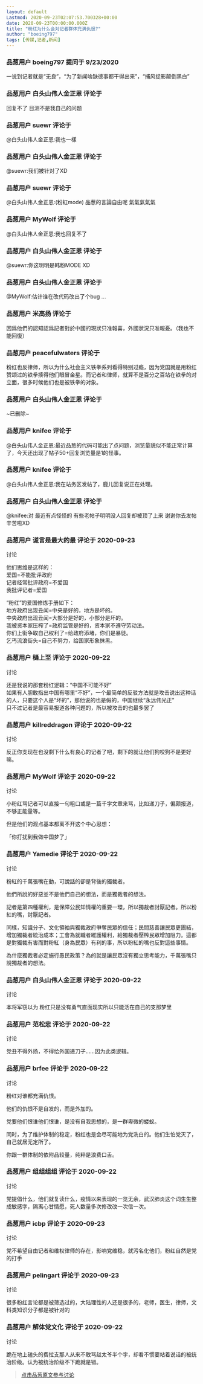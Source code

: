 ```yaml
---
layout: default
Lastmod: 2020-09-23T02:07:53.700328+00:00
date: 2020-09-23T00:00:00.000Z
title: "粉红为什么会对记者群体充满仇恨?"
author: "boeing797"
tags: [传媒,记者,新闻]
---
```



### 品葱用户 **boeing797** 提问于 9/23/2020
    
一说到记者就是“无良”，“为了新闻啥缺德事都干得出来”，“捕风捉影颠倒黑白”
    
                

### 品葱用户 **白头山伟人金正恩** 评论于 
        
回复不了 目测不是我自己的问题
        
                

### 品葱用户 **suewr** 评论于 
        
@白头山伟人金正恩:我也一樣
        
                

### 品葱用户 **白头山伟人金正恩** 评论于 
        
@suewr:我们被针对了XD
        
                

### 品葱用户 **suewr** 评论于 
        
@白头山伟人金正恩:(粉紅mode) 品葱的言論自由呢 氣氣氣氣氣
        
                

### 品葱用户 **MyWolf** 评论于 
        
@白头山伟人金正恩:我也回复不了
        
                

### 品葱用户 **白头山伟人金正恩** 评论于 
        
@suewr:你这明明是韩粉MODE XD
        
                

### 品葱用户 **白头山伟人金正恩** 评论于 
        
@MyWolf:估计谁在改代码改出了个bug ...
        
                

### 品葱用户 **米高扬** 评论于 
        
因爲他們的認知認爲記者對於中國的現狀只准報喜，外國狀況只准報憂。（我也不能回復）
        
                

### 品葱用户 **peacefulwaters** 评论于 
        
粉红也反律师，所以为什么社会主义铁拳系列看得特别过瘾，因为党国就是用粉红赞颂过的铁拳揍得他们眼冒金星。而记者和律师，就算不是百分之百站在铁拳的对立面，很多时候他们也是被铁拳的对象。
        
                

### 品葱用户 **白头山伟人金正恩** 评论于 
        
~已删除~
        
                

### 品葱用户 **knifee** 评论于 
        
@白头山伟人金正恩:最近品葱的代码可能出了点问题，浏览量貌似不能正常计算了，今天还出现了帖子50+回复浏览量是1的怪事。
        
                

### 品葱用户 **knifee** 评论于 
        
@白头山伟人金正恩:我在站务区发帖了，鹿儿回复说正在处理。
        
                

### 品葱用户 **白头山伟人金正恩** 评论于 
        
@knifee:对 最近有点怪怪的 有些老帖子明明没人回复却被顶了上来 谢谢你去发帖 辛苦啦XD
        
                

### 品葱用户 **谎言是最大的最** 评论于 2020-09-23
讨论

        
他们思维是这样的：  
爱国=不能批评政府  
记者经常批评政府=不爱国  
我批评记者=爱国  
  
“粉红”的爱国修炼手册如下：  
地方政府出现丑闻=中央是好的，地方是坏的。  
中央政府出现丑闻=大部分是好的，小部分是坏的。  
我被资本家压榨了=政府监管是好的，资本家不遵守劳动法。  
你们上街争取自己权利了=给政府添堵，你们是暴徒。  
乞丐流浪街头=自己不努力，给国家形象抹黑。
        
                

### 品葱用户 **樋上至** 评论于 2020-09-22
讨论

        
还是我说的那套粉红逻辑：“中国不可能不好”  
如果有人胆敢指出中国有哪里“不好”，一个最简单的反驳方法就是攻击说出这种话的人，只要这个人是“坏的”，那他说的也是假的，中国继续“永远伟光正”  
只不过记者是最容易报道各种问题的，所以被攻击的也最多罢了
        
                

### 品葱用户 **killreddragon** 评论于 2020-09-22
讨论

        
反正你支现在也没剩下什么有良心的记者了吧，剩下的就让他们狗咬狗不是更好嘛。
        
                

### 品葱用户 **MyWolf** 评论于 2020-09-22
讨论

        
小粉红骂记者可以直接一句粗口或是一篇千字文章来骂，比如递刀子，偏颇报道，不够正能量等。  
  
但是他们的观点基本都离不开这个中心思想：  
  

「你打扰到我做中国梦了」
        
                

### 品葱用户 **Yamedie** 评论于 2020-09-22
讨论

        
粉紅的千萬張嘴在動，可說話的卻是背後的獨裁者。  
  
他們所說的好惡並不是他們自己的想法，而是獨裁者的想法。  
  
記者是第四種權利，是保障公民知情權的重要一環，所以獨裁者討厭記者。所以粉紅的嘴，討厭記者。  
  
同樣，知識分子、文化領袖與獨裁政府爭奪民眾的信任；民間慈善讓民眾更團結，增加獨裁者統治成本；工會為就職者維護權利，給獨裁者壓榨民眾增加阻力。這都是對獨裁有害而對粉紅（身為民眾）有利的事，所以粉紅的嘴也反對這些事情。  
  
為什麼獨裁者必定施行愚民政策？為的就是讓民眾沒有獨立思考能力，千萬張嘴只說獨裁者的想法。
        
                

### 品葱用户 **白头山伟人金正恩** 评论于 2020-09-22
讨论

        
本将军窃以为 粉红只是没有勇气直面现实所以只能活在自己的支那梦里
        
                

### 品葱用户 **范松忠** 评论于 2020-09-22
讨论

        
党丑不得外扬，不得给外国递刀子……因为此类逻辑。
        
                

### 品葱用户 **brfee** 评论于 2020-09-22
讨论

        
粉红对谁都充满仇恨。  
  
他们的仇恨不是自发的，而是外加的。  
  
党要他们恨谁他们恨谁，是没有自我思想的，是一群卑微的蝼蚁。  
  
同时，为了维护体制的稳定，粉红也是会尽可能地为党洗白的。他们生怕党灭了，自己就居无定所了。  
  
你跟一群体制的依附品较量，纯粹是浪费口舌。
        
                

### 品葱用户 **组组组组** 评论于 2020-09-22
讨论

        
党提倡什么，他们就复读什么，疫情以来表现的一览无余，武汉肺炎这个词生生整成敏感字，隔离心甘情愿，死人数量多次修改改一次信一次。
        
                

### 品葱用户 **icbp** 评论于 2020-09-23
讨论

        
党不希望自由记者和维权律师的存在，影响党维稳，就污名化他们，粉红自然是党的打手
        
                

### 品葱用户 **pelingart** 评论于 2020-09-23
讨论

        
很多粉红言论都是被筛选过的，大陆理性的人还是很多的，老师，医生，律师，文科类知识分子都是被针对的
        
                

### 品葱用户 **解体党文化** 评论于 2020-09-22
讨论

        
跪在地上磕头的费拉支那人从来不敢骂赵太爷半个字，却看不惯要站着说话的被统治阶级。认为被统治阶级不下跪就是错。
        
                





> [点击品葱原文参与讨论](https://pincong.rocks/question/31331)

